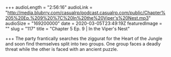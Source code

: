 +++
audioLength = "2:56:16"
audioLink = "http://media.blubrry.com/casualrp/podcast.casualrp.com/public/Chapter%205%20Ep.%209%20%7C%20In%20the%20Viper's%20Nest.mp3"
audioSize = "169200000"
date = 2020-03-05T23:49:19Z
featuredImage = ""
slug = "117"
title = "Chapter 5 Ep. 9 | In the Viper's Nest"

+++
The party frantically searches the ziggurat for the Heart of the Jungle and soon find themselves split into two groups. One group faces a deadly threat while the other is faced with an ancient puzzle.

